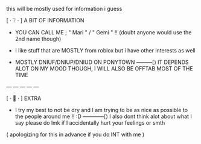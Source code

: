 this will be mostly used for information i guess

[ · ❔ · ] A BIT OF INFORMATION 

- YOU CAN CALL ME ; " Mari " / " Gemi " !!
(doubt anyone would use the 2nd name though)

 - I like stuff that are MOSTLY from roblox but i have other interests as well 

 - MOSTLY DNIUF/DNIUP/DNIUD ON PONYTOWN ———[⟩
IT DEPENDS ALOT ON MY MOOD THOUGH, I WILL ALSO BE OFFTAB MOST OF THE TIME

— — — — —

[ · 💭 · ] EXTRA

- I try my best to not be dry and I am trying to be as nice as possible to the people around me !! :D
————[⟩  I also dont think alot about what I say please do lmk if I accidentally hurt your feelings or smth

( apologizing for this in advance 
if you do INT with me )
